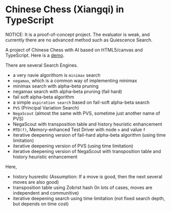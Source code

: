 Chinese Chess (Xiangqi) in TypeScript
===========================

NOTICE: It is a proof-of-concept project. The evaluator is weak, and currently there are no advanced method such as Quiescence Search.

A project of Chinese Chess with AI based on HTML5/canvas and TypeScript. Here is a [demo](https://lhttjdr.github.io/xiangqi/).

There are several Search Engines.

- a very navie algorithom is `minimax` search
- `negamax`, which is a common way of implementing minimax
- minimax search with alpha–beta pruning
- negamax search with alpha–beta pruning (fail hard)
- fail soft alpha-beta algorithm
- a simple `aspiration search` based on fail-soft alpha-beta search
- `PVS` (Principal Variation Search)
- `NegaScout` (almost the same with PVS, sometime just another name of PVS)
- NegaScout with transposition table and history heuristic enhancement
- `MTD(f)`, Memory-enhanced Test Driver with node `n` and value `f`
- iterative deepening version of fail-hard alpha-beta algorithm (using time limitation)
- iterative deepening version of PVS (using time limitation)
- iterative deepening version of NegaScout with transposition table and history heuristic enhancement

Here,
- history husrestic (Assumption: If a move is good, then the next several moves are also good)
- transposition table using Zobrist hash (In lots of cases, moves are independent and communitive)
- iterative deepening search using time limitation (not fixed search depth, but depends on time cost)
